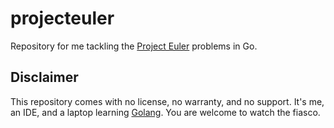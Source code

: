# projecteuler
Repository for me tackling the [Project Euler](git@github.com:ryanalexanderross/projecteuler.git) problems in Go.

## Disclaimer
This repository comes with no license, no warranty, and no support. It's me, an IDE, and a laptop learning [Golang](https://golang.org). You are welcome to watch the fiasco.
